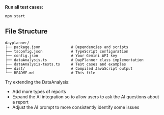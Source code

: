 **Run all test cases:**
```bash
npm start
```

## File Structure

```
dayplanner/
├── package.json              # Dependencies and scripts
├── tsconfig.json             # TypeScript configuration
├── config.json               # Your Gemini API key
├── dataAnalysis.ts           # DayPlanner class implementation
├── dataAnalysis-tests.ts     # Test cases and examples
├── dist/                     # Compiled JavaScript output
└── README.md                 # This file
```

Try extending the DataAnalysis:
- Add more types of reports
- Expand the AI integration so to allow users to ask the AI questions about a report
- Adjust the AI prompt to more consistently identify some issues
